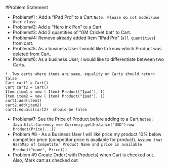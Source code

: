 #Problem Statement



- Problem#1 : Add a “IPad Pro” to a Cart
`Note: Please do not model/use User class`
- Problem#2: Add a “Hero ink Pen” to a Cart
- Problem#3: Add 2 quantities of “GM Cricket bat” to Cart.
- Problem#4: Remove already added Item “IPad Pro” (`all quantities`) from cart.
- Problem#5: As a business User I would like to know which Product was deleted from Cart.
- Problem#6: As a business User, I would like to differentiate between two Carts.
```
*  Two carts where items are same, equality on Carts should return false
Cart cart1 = Cart()
Cart cart2 = Cart()
Item item1 = new ( Item( Product("Ipad"), 1)
Item item2 = new ( Item( Product("Ipad"), 1)
cart1.add(item1)
cart2.add(item2)
cart1.equals(cart2)  should be false
```
- Problem#7: See the Price of Product before adding to a Cart
`Notes: Java.Util.Currency ==> Currency.getInstance("USD")`
`new Product(Price(...))`
- Problem #8 -  As a Business User I will like price my product 10% below competitor price (competitor price is available for product).
`Assume that HashMap of Competitor Product Name and price is available`
`Product("name", Price())`
- Problem #9  Create Order( with Products) when Cart is checked out. Also, Mark cart as checked out 

